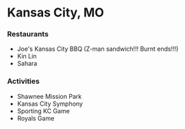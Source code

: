 # Kansas City, MO

### Restaurants
- Joe's Kansas City BBQ (Z-man sandwich!!! Burnt ends!!!)
- Kin Lin
- Sahara

### Activities
- Shawnee Mission Park
- Kansas City Symphony
- Sporting KC Game
- Royals Game
